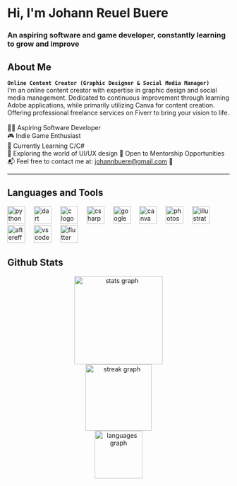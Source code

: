<h1 align="left">Hi, I'm Johann Reuel Buere</h1>

<h3 align="left">An aspiring software and game developer, constantly learning to grow and improve</h3>

## About Me
**`Online Content Creator (Graphic Designer & Social Media Manager)`**<br>
I'm an online content creator with expertise in graphic design and social media management. Dedicated to continuous improvement through learning Adobe applications, while primarily utilizing Canva for content creation. Offering professional freelance services on Fiverr to bring your vision to life.<br><br>
👨‍💻 Aspiring Software Developer<br>
🎮 Indie Game Enthusiast<br>
🌱 Currently Learning C/C#<br>
🎨 Exploring the world of UI/UX design
👥 Open to Mentorship Opportunities<br>
📬 Feel free to contact me at: johannbuere@gmail.com 📧<be>

---

## Languages and Tools</h1> 
<div align="left">
  <img src="https://cdn.jsdelivr.net/gh/devicons/devicon/icons/python/python-plain-wordmark.svg" height="40" alt="python logo"  />
  <img width="12" />
  <img src="https://cdn.jsdelivr.net/gh/devicons/devicon/icons/dart/dart-plain-wordmark.svg" height="40" alt="dart logo"  />
  <img width="12" />
  <img src="https://cdn.jsdelivr.net/gh/devicons/devicon/icons/c/c-original.svg" height="40" alt="c logo"  />
  <img width="12" />
  <img src="https://cdn.jsdelivr.net/gh/devicons/devicon/icons/csharp/csharp-original.svg" height="40" alt="csharp logo"  />
  <img width="12" />
  <img src="https://cdn.jsdelivr.net/gh/devicons/devicon/icons/google/google-original-wordmark.svg" height="40" alt="google logo"  />
  <img width="12" />
  <img src="https://cdn.jsdelivr.net/gh/devicons/devicon/icons/canva/canva-original.svg" height="40" alt="canva logo"  />
  <img width="12" />
  <img src="https://cdn.jsdelivr.net/gh/devicons/devicon/icons/photoshop/photoshop-line.svg" height="40" alt="photoshop logo"  />
  <img width="12" />
  <img src="https://cdn.jsdelivr.net/gh/devicons/devicon/icons/illustrator/illustrator-line.svg" height="40" alt="illustrator logo"  />
  <img width="12" />
  <img src="https://cdn.jsdelivr.net/gh/devicons/devicon/icons/aftereffects/aftereffects-original.svg" height="40" alt="aftereffects logo"  />
  <img width="12" />
  <img src="https://cdn.jsdelivr.net/gh/devicons/devicon/icons/vscode/vscode-original.svg" height="40" alt="vscode logo"  />
  <img width="12" />
  <img src="https://cdn.jsdelivr.net/gh/devicons/devicon/icons/flutter/flutter-original.svg" height="40" alt="flutter logo"  />
</div>

## Github Stats
<div align="center">
  <img src="https://github-readme-stats.vercel.app/api?username=johannbuere&hide_title=false&hide_rank=false&show_icons=true&include_all_commits=true&count_private=true&disable_animations=false&theme=prussian&locale=en&hide_border=true&order=1" height="200" alt="stats graph"  /><br>
  <img src="https://streak-stats.demolab.com?user=johannbuere&locale=en&mode=weekly&theme=prussian&hide_border=true&border_radius=5&order=3" height="150" alt="streak graph"  /><br>
  <img src="https://github-readme-stats.vercel.app/api/top-langs?username=johannbuere&locale=en&hide_title=false&layout=compact&card_width=320&langs_count=5&theme=prussian&hide_border=true&order=2" height="108" alt="languages graph"  /><br>
</div>

###


